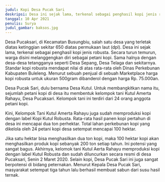 ```yaml
---
judul: Kopi Desa Pucak Sari
deskripsi: Desa ini sejak lama, terkenal sebagai penghasil kopi jenis robusta. 
tanggal: 10 Apr 2021
penulis: Surya
judul_gambar: baksos.jpg
---
```


Desa Pucaksari, di Kecamatan Busungbiu, salah satu desa yang terletak diatas ketinggian sekitar 650 diatas permukaan laut (dpl). Desa ini sejak lama, terkenal sebagai penghasil kopi jenis robusta. Secara turun temurun, warga disini melanggengkan diri sebagai petani kopi. Sama halnya dengan desa-desa tetangganya seperti Desa Sepang, Desa Telaga dan sekitarnya. Standar kopi robusta mendapat nilai di atas rata-rata oleh Dinas Perkebunan Kabupaten Buleleng. Menurut sebuah penjual di sebuah Marketplace harga kopi robusta untuk ukuran 500gram dibanderol dengan harga Rp. 75.000an.

Desa Pucak Sari, dulu bernama Desa Kutul. Untuk membangkitkan nama itu, sejumlah petani kopi di desa itu membentuk kelompok tani Kutul Amerta Rahayu, Desa Pucaksari. Kelompok tani ini terdiri dari 24 orang anggota petani kopi.

Kini, Kelompok Tani Kutul Amerta Rahayu juga sudah memproduksi kopi dengan label Kopi Kutul Robusta.  Rata-rata hasil panen kopi pertahun di desa ini mencapai dua ton perhektar. Total lahan perkebunan kopi yang dikelola oleh 24 petani kopi desa setempat mencapai 100 hektar.

Jika satu hektar bisa menghasilkan dua ton kopi, maka 100 hektar kopi akan menghasilkan produk kopi sebanyak 200 ton setiap tahun. Ini potensi yang sangat bagus.  Akhirnya, kelomok tani Kutul Aerta Rahayu memproduksi kopi dengan label Kutul Robusta dan sudah diluncurkan secara resmi di desa Pucaksari, Senin 2 Maret 2020. Selain kopi, Desa Pucak Sari ini juga sangat berpotensi di bidang peternakan. Menurut Kepala Desa Pucak Sari, masyarakat setempat tiga tahun lalu berhasil membuat sabun dari susu hasil ternak.

